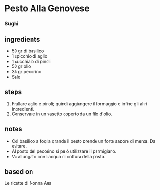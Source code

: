 



# Pesto Alla Genovese
  
### Sughi
## ingredients
  
* 50 gr di basilico  
* 1 spicchio di aglio  
* 1 cucchiaio di pinoli  
* 50 gr olio  
* 35 gr pecorino  
* Sale
## steps
  
1. Frullare aglio e pinoli; quindi aggiungere il formaggio e infine gli altri ingredienti.   
1. Conservare in un vasetto coperto da un filo d'olio.
## notes
  
* Col basilico a foglia grande il pesto prende un forte sapore di menta. Da evitare.  
* Al posto del pecorino si pu ò utilizzare il parmigiano.  
* Va allungato con l'acqua di cottura della pasta.
## based on
  
Le ricette di Nonna Aua